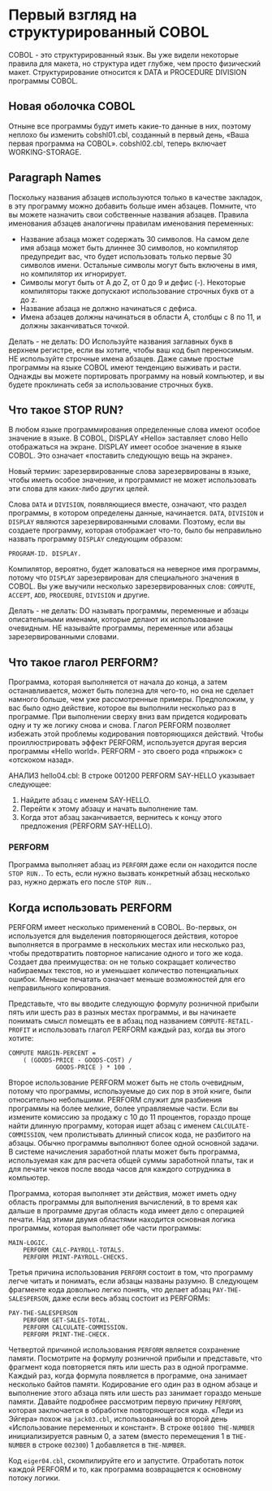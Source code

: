 # Первый взгляд на структурированный COBOL

COBOL - это структурированный язык. Вы уже видели некоторые правила для макета, но структура идет глубже, чем просто физический макет. Структурирование относится к DATA и PROCEDURE DIVISION программы COBOL.

## Новая оболочка COBOL
Отныне все программы будут иметь какие-то данные в них, поэтому неплохо бы изменить cobshl01.cbl, созданный в первый день, «Ваша первая программа на COBOL». cobshl02.cbl, теперь включает WORKING-STORAGE.

## Paragraph Names
Поскольку названия абзацев используются только в качестве закладок, в эту программу можно добавить больше имен абзацев. Помните, что вы можете назначить свои собственные названия абзацев. Правила именования абзацев аналогичны правилам именования переменных:

* Название абзаца может содержать 30 символов. На самом деле имя абзаца может быть длиннее 30 символов, но компилятор предупредит вас, что будет использовать только первые 30 символов имени. Остальные символы могут быть включены в имя, но компилятор их игнорирует.
* Символы могут быть от A до Z, от 0 до 9 и дефис (-). Некоторые компиляторы также допускают использование строчных букв от a до z.
* Название абзаца не должно начинаться с дефиса.
* Имена абзацев должны начинаться в области A, столбцы с 8 по 11, и должны заканчиваться точкой.

Делать - не делать: DO Используйте названия заглавных букв в верхнем регистре, если вы хотите, чтобы ваш код был переносимым.
НЕ используйте строчные имена абзацев. Даже самые простые программы на языке COBOL имеют тенденцию выживать и расти. Однажды вы можете портировать программу на новый компьютер, и вы будете проклинать себя за использование строчных букв.

## Что такое STOP RUN?
В любом языке программирования определенные слова имеют особое значение в языке. В COBOL, DISPLAY «Hello» заставляет слово Hello отображаться на экране. DISPLAY имеет особое значение в языке COBOL. Это означает «поставить следующую вещь на экране».

Новый термин: зарезервированные слова зарезервированы в языке, чтобы иметь особое значение, и программист не может использовать эти слова для каких-либо других целей.

Слова `DATA` и `DIVISION`, появляющиеся вместе, означают, что раздел программы, в котором определены данные, начинается. `DATA`, `DIVISION` и `DISPLAY` являются зарезервированными словами. Поэтому, если вы создаете программу, которая отображает что-то, было бы неправильно назвать программу `DISPLAY` следующим образом:
```
PROGRAM-ID. DISPLAY.
```
Компилятор, вероятно, будет жаловаться на неверное имя программы, потому что `DISPLAY` зарезервирован для специального значения в COBOL. Вы уже выучили несколько зарезервированных слов: `COMPUTE`, `ACCEPT`, `ADD`, `PROCEDURE`, `DIVISION` и другие.

Делать - не делать: DO называть программы, переменные и абзацы описательными именами, которые делают их использование очевидным.
НЕ называйте программы, переменные или абзацы зарезервированными словами.

## Что такое глагол PERFORM?
Программа, которая выполняется от начала до конца, а затем останавливается, может быть полезна для чего-то, но она не сделает намного больше, чем уже рассмотренные примеры. Предположим, у вас было одно действие, которое вы выполнили несколько раз в программе. При выполнении сверху вниз вам придется кодировать одну и ту же логику снова и снова.
Глагол PERFORM позволяет избежать этой проблемы кодирования повторяющихся действий. Чтобы проиллюстрировать эффект PERFORM, используется другая версия программы «Hello world». PERFORM - это своего рода «прыжок» с «отскоком назад».

АНАЛИЗ hello04.cbl: В строке 001200 PERFORM SAY-HELLO указывает следующее: 
1. Найдите абзац с именем SAY-HELLO.
2. Перейти к этому абзацу и начать выполнение там.
3. Когда этот абзац заканчивается, вернитесь к концу этого предложения (PERFORM SAY-HELLO).

### PERFORM
Программа выполняет абзац из `PERFORM` даже если он находится после `STOP RUN.`. То есть, если нужно вызвать конкретный абзац несколько раз, нужно держать его после `STOP RUN.`.

## Когда использовать PERFORM
PERFORM имеет несколько применений в COBOL. Во-первых, он используется для выделения повторяющегося действия, которое выполняется в программе в нескольких местах или несколько раз, чтобы предотвратить повторное написание одного и того же кода. Создает два преимущества: он не только сокращает количество набираемых текстов, но и уменьшает количество потенциальных ошибок. Меньше печатать означает меньше возможностей для его неправильного копирования.

Представьте, что вы вводите следующую формулу розничной прибыли пять или шесть раз в разных местах программы, и вы начинаете понимать смысл помещать ее в абзац под названием `COMPUTE-RETAIL-PROFIT` и использовать глагол PERFORM каждый раз, когда вы этого хотите:
```
COMPUTE MARGIN-PERCENT =    
    ( (GOODS-PRICE - GOODS-COST) /             
             GOODS-PRICE ) * 100 .
```

Второе использование PERFORM может быть не столь очевидным, потому что программы, используемые до сих пор в этой книге, были относительно небольшими. PERFORM служит для разбиения программы на более мелкие, более управляемые части. Если вы измените комиссию за продажу с 10 до 11 процентов, гораздо проще найти длинную программу, которая ищет абзац с именем `CALCULATE-COMMISSION`, чем пролистывать длинный список кода, не разбитого на абзацы. Обычно программы выполняют более одной основной задачи. В системе начисления заработной платы может быть программа, используемая как для расчета общей суммы заработной платы, так и для печати чеков после ввода часов для каждого сотрудника в компьютер.

Программа, которая выполняет эти действия, может иметь одну область программы для выполнения вычислений, в то время как дальше в программе другая область кода имеет дело с операцией печати. Над этими двумя областями находится основная логика программы, которая выполняет обе части программы:
```
MAIN-LOGIC.    
    PERFORM CALC-PAYROLL-TOTALS.    
    PERFORM PRINT-PAYROLL-CHECKS.
```

Третья причина использования `PERFORM` состоит в том, что программу легче читать и понимать, если абзацы названы разумно. В следующем фрагменте кода довольно легко понять, что делает абзац `PAY-THE-SALESPERSON`, даже если весь абзац состоит из PERFORMs:
```
PAY-THE-SALESPERSON    
    PERFORM GET-SALES-TOTAL.    
    PERFORM CALCULATE-COMMISSION.    
    PERFORM PRINT-THE-CHECK.
```

Четвертой причиной использования `PERFORM` является сохранение памяти. Посмотрите на формулу розничной прибыли и представьте, что фрагмент кода повторяется пять или шесть раз в одной программе. Каждый раз, когда формула появляется в программе, она занимает несколько байтов памяти. Кодирование его один раз в одном абзаце и выполнение этого абзаца пять или шесть раз занимает гораздо меньше памяти.
Давайте подробнее рассмотрим первую причину `PERFORM`, которая заключается в обработке повторяющегося кода. «Леди из Эйгера» похож на `jack03.cbl`, использованный во второй день «Использование переменных и констант». В строке `001800 THE-NUMBER` инициализируется равным 0, а затем (вместо перемещения 1 в `THE-NUMBER` в строке `002300`) 1 добавляется в `THE-NUMBER`.

Код `eiger04.cbl`, скомпилируйте его и запустите. Отработать поток каждой PERFORM и то, как программа возвращается к основному потоку логики.